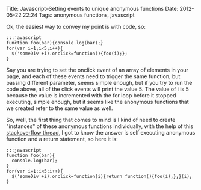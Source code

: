 Title: Javascript–Setting events to unique anonymous functions
Date: 2012-05-22 22:24
Tags: anonymous functions, javascript

Ok, the easiest way to convey my point is with code, so:

    :::javascript
    function foo(bar){console.log(bar);}
    for(var i=1;i<5;i++){
      $('someDiv'+i).onclick=function(){foo(i);};
    }

Say you are trying to set the onclick event of an array of elements in
your page, and each of these events need to trigger the same function,
but passing different parameter, seems simple enough, but if you try to
run the code above, all of the click events will print the value 5. The
value of i is 5 because the value is incremented with the for loop
before it stopped executing, simple enough, but it seems like the
anonymous functions that we created refer to the same value as well.

So, well, the first thing that comes to mind is I kind of need to create
"instances" of these anonymous functions individually, with the help of
this [stackoverflow thread][so], I got to know the answer is self executing
anonymous function and a return statement, so here it is:

    :::javascript
    function foo(bar){
      console.log(bar);
    }
    for(var i=1;i<5;i++){
      $('someDiv'+i).onclick=function(i){return function(){foo(i);};}(i);
    }

[so]: http://stackoverflow.com/questions/4900029/javascript-context-in-anonymous-functions
